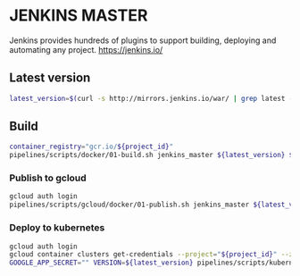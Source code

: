 # JENKINS MASTER

Jenkins provides hundreds of plugins to support building, deploying and automating any project. <https://jenkins.io/>

## Latest version

```sh
latest_version=$(curl -s http://mirrors.jenkins.io/war/ | grep latest -B 1 | head -n 1 | grep -oh -e "[0-9]*\.[0-9]*" | tail -n 1)
```

## Build

```sh
container_registry="gcr.io/${project_id}"
pipelines/scripts/docker/01-build.sh jenkins_master ${latest_version} ${container_registry} $(pwd)/jenkins/master/DockerFile $(pwd)/jenkins/master
```

### Publish to gcloud

```sh
gcloud auth login
pipelines/scripts/gcloud/docker/01-publish.sh jenkins_master ${latest_version} ${project_id}
```

### Deploy to kubernetes

```sh
gcloud auth login
gcloud container clusters get-credentials --project="${project_id}" --zone="${cluster_zone:-europe-west1-b}" "${cluster_name}"
GOOGLE_APP_SECRET="" VERSION=${latest_version} pipelines/scripts/kubernetes/01-deploy.sh ${application_environment_variables_file_path} ${deployment_environment_variables_file_path}
```
